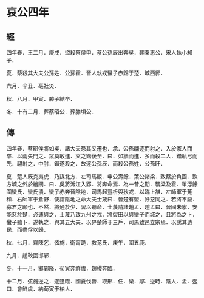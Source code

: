 # 哀公四年
## 經

四年春．王二月．庚戌．盜殺蔡侯申．蔡公孫辰出奔吳．葬秦惠公．宋人執小邾子．

夏．蔡殺其大夫公孫姓．公孫霍．晉人執戎蠻子赤歸于楚．城西郛．

六月．辛丑．亳社災．

秋．八月．甲寅．滕子結卒．

冬．十有二月．葬蔡昭公．葬滕頃公．

## 傳

四年春．蔡昭侯將如吳．諸大夫恐其又遷也．承．公孫翩逐而射之．入於家人而卒．以兩矢門之．眾莫敢進．文之鍇後至．曰．如牆而進．多而殺二人．鍇執弓而先．翩射之．中肘．鍇遂殺之．故逐公孫辰．而殺公孫姓．公孫盱．

夏．楚人既克夷虎．乃謀北方．左司馬販．申公壽餘．葉公諸梁．致蔡於負函．致方城之外於繒關．曰．吳將泝江入郢．將奔命焉．為一昔之期．襲梁及霍．單浮餘圍蠻氏．蠻氏潰．蠻子赤奔晉陰地．司馬起豐析與狄戎．以臨上雒．左師軍于菟和．右師軍于倉野．使謂陰地之命大夫士蔑曰．晉楚有盟．好惡同之．若將不廢．寡君之願也．不然．將通於少．習以聽命．士蔑請諸趙孟．趙孟曰．晉國未寧．安能惡於楚．必速與之．士蔑乃致九州之戎．將裂田以與蠻子而城之．且將為之卜．蠻子聽卜．遂執之．與其五大夫．以畀楚師于三戶．司馬致邑立宗焉．以誘其遺民．而盡俘以歸．

秋．七月．齊陳乞．弦施．衛甯跪．救范氏．庚午．圍五鹿．

九月．趙鞅圍邯鄲．

冬．十一月．邯鄲降．荀寅奔鮮虞．趙稷奔臨．

十二月．弦施逆之．遂墮臨．國夏伐晉．取邢．任．欒．鄗．逆畤．陰人．盂．壺口．會鮮虞．納荀寅于柏人．

